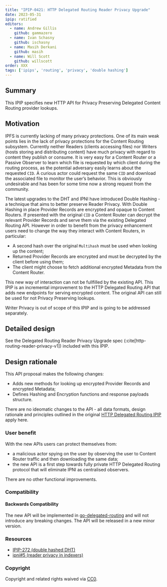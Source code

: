 ```yaml
---
title: "IPIP-0421: HTTP Delegated Routing Reader Privacy Upgrade"
date: 2023-05-31
ipip: ratified
editors:
  - name: Andrew Gillis
    github: gammazero
  - name: Ivan Schasny
    github: ischasny 
  - name: Masih Derkani
    github: masih
  - name: Will Scott
    github: willscott
order: XXX
tags: ['ipips', 'routing', 'privacy', 'double hashing']
---
```


## Summary

This IPIP specifies new HTTP API for Privacy Preserving Delegated Content Routing provider lookups.

## Motivation

IPFS is currently lacking of many privacy protections. One of its main weak points lies in the lack 
of privacy protections for the Content Routing subsystem. Currently neither Readers (clients accessing files) 
nor Writers (hosts storing and distributing content) have much privacy with regard to content they publish or 
consume. It is very easy for a Content Router or a Passive Observer to learn which file is requested by 
which client during the routing process, as the potential adversary easily learns about the requested `CID`. 
A curious actor could request the same `CID` and download the associated file to monitor the user’s behavior. 
This is obviously undesirable and has been for some time now a strong request from the community.

The latest upgrades to the DHT and IPNI have introduced Double Hashing - a technique that aims to better preserve Reader Privacy. 
With Double Hashing in place Provider Records are encrypted and opaque to Content Routers. If presented with the original `CID` a
Content Router can decrypt the relevant Provider Records and serve them via the existing Delegated Routing API. 
However in order to benefit from the privacy enhancement users need to change the way they interact with Content Routers, in particular:
- A second hash over the original `Multihash` must be used when looking up the content;
- Returned Provider Records are encrypted and must be decrypted by the client before using them; 
- The client might choose to fetch additional encrypted Metadata from the Content Router. 

This new way of interaction can not be fullfilled by the existing API. This IPIP is an incremental improvement to the HTTP Delegated Routing API that adds 
new endpoints for serving encrypted content. The original API can still be used for not Privacy Preserving lookups. 

Writer Privacy is out of scope of this IPIP and is going to be addressed separately.

## Detailed design

See the Delegated Routing Reader Privacy Upgrade spec (:cite[http-routing-reader-privacy-v1]) included with this IPIP.

## Design rationale

This API proposal makes the following changes:
- Adds new methods for looking up encrypted Provider Records and encrypted Metadata;
- Defines Hashing and Encryption functions and response payloads structure.

There are no ideomatic changes to the API - all data formats, design rationale and principles outlined in the original [HTTP Delegated Routing IPIP](./ipip-0337.md) apply here. 

### User benefit

With the new APIs users can protect themselves from:
- a malicious actor spying on the user by observing the user to Content Router traffic and then downloading the same data;
- the new API is a first step towards fully private HTTP Delegated Routing protocol that will eliminate IPNI as centralised observers.

There are no other functional improvements.

### Compatibility

#### Backwards Compatibility

The new API will be implemented in [go-delegated-routing](https://github.com/ipfs/boxo/tree/main/routing/http) and will not introduce any breaking changes. 
The API will be released in a new minor version. 

### Resources

- [IPIP-272 (double hashed DHT)](https://github.com/ipfs/specs/pull/373/) 
- [ipni#5 (reader privacy in indexers)](https://github.com/ipni/specs/pull/5)

### Copyright

Copyright and related rights waived via [CC0](https://creativecommons.org/publicdomain/zero/1.0/).
